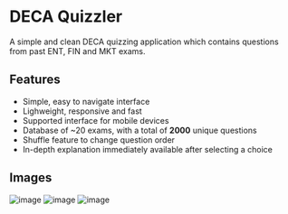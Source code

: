 # DECA Quizzler
A simple and clean DECA quizzing application which contains questions from past ENT, FIN and MKT exams. 

## Features
- Simple, easy to navigate interface
- Lighweight, responsive and fast
- Supported interface for mobile devices
- Database of ~20 exams, with a total of **2000** unique questions
- Shuffle feature to change question order
- In-depth explanation immediately available after selecting a choice

## Images
![image](https://github.com/user-attachments/assets/7e7f560d-4716-4f53-865f-af4cacec4636)
![image](https://github.com/user-attachments/assets/81b3eb0b-bb0b-4338-a5d5-8892a0696cd1)
![image](https://github.com/user-attachments/assets/43f65872-8504-4922-8813-3ba57fb95ea4)
